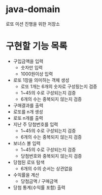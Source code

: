 # java-domain
로또 미션 진행을 위한 저장소

# 구현할 기능 목록
- 구입금액을 입력
    - 숫자만 입력
    - 1000원이상 입력
- 로또 1장을 의미하는 객체 생성
    - 로또 1개는 6개의 숫자로 구성됬는지 검증
    - 1~45의 수로 구성되는지 검증
    - 6개의 수는 중복되지 않는지 검증
- 구매결과를 출력
- 로또를 n개 생성
- 로또 n개를 출력
- 지난 주 당첨번호를 입력
    - 1~45의 수로 구성되는지 검증
    - 6개의 수는 중복되지 않는지 검증
- 보너스 볼 입력
    - 1~45의 수로 구성되는지 검증
    - 당첨번호와 중복되지 않는지 검증
- 당첨된 로또 탐색
    - 6개의 수의 순서는 상관없음
- 수익률을 계산
    - 당첨금액 / 구매금액
- 당첨 통계(수익률 포함) 출력